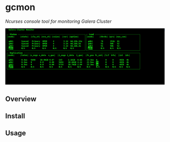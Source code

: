 # gcmon
*Ncurses console tool for monitoring Galera Cluster*

<img src="https://github.com/KrumBoychev/gcmon/raw/master/assets/gcmon.png"/>


## Overview

## Install

## Usage
